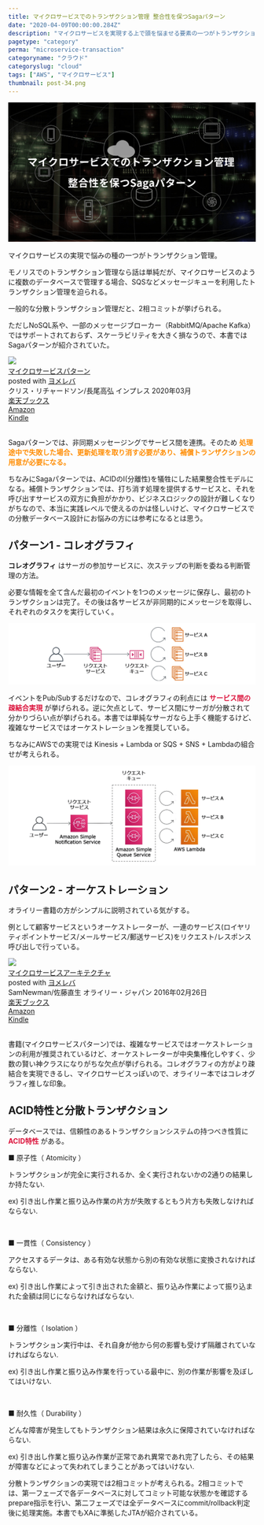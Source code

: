 ```yaml
---
title: マイクロサービスでのトランザクション管理 整合性を保つSagaパターン
date: "2020-04-09T00:00:00.284Z"
description: "マイクロサービスを実現する上で頭を悩ませる要素の一つがトランザクション管理。一般的に分散トランザクション管理では、2相コミットでのトランザクション管理が思い浮かぶ。ただNoSQL系のテクノロジーや、一部のメッセージブローカー(RabbitMQ/Apache Kafka)ではサポートされておらず、またスケーラビリティを大きく損なうので、本書ではSagaパターンが紹介されていた。"
pagetype: "category"
perma: "microservice-transaction"
categoryname: "クラウド"
categoryslug: "cloud"
tags: ["AWS", "マイクロサービス"]
thumbnail: post-34.png
---
```


![](./post-34.png)

マイクロサービスの実現で悩みの種の一つがトランザクション管理。

モノリスでのトランザクション管理なら話は単純だが、マイクロサービスのように複数のデータベースで管理する場合、SQSなどメッセージキューを利用したトランザクション管理を迫られる。

一般的な分散トランザクション管理だと、2相コミットが挙げられる。

ただしNoSQL系や、一部のメッセージブローカー（RabbitMQ/Apache Kafka）ではサポートされておらず、スケーラビリティを大きく損なうので、本書ではSagaパターンが紹介されていた。

<div class="cstmreba"><div class="booklink-box"><div class="booklink-image"><a href="https://hb.afl.rakuten.co.jp/hgc/146fe51c.1fd043a3.146fe51d.605dc196/yomereba_main_202004051411239735?pc=http%3A%2F%2Fbooks.rakuten.co.jp%2Frb%2F16239274%2F%3Fscid%3Daf_ich_link_urltxt%26m%3Dhttp%3A%2F%2Fm.rakuten.co.jp%2Fev%2Fbook%2F" target="_blank" ><img src="https://thumbnail.image.rakuten.co.jp/@0_mall/book/cabinet/8583/9784295008583.jpg?_ex=160x160" style="border: none;" /></a></div><div class="booklink-info"><div class="booklink-name"><a href="https://hb.afl.rakuten.co.jp/hgc/146fe51c.1fd043a3.146fe51d.605dc196/yomereba_main_202004051411239735?pc=http%3A%2F%2Fbooks.rakuten.co.jp%2Frb%2F16239274%2F%3Fscid%3Daf_ich_link_urltxt%26m%3Dhttp%3A%2F%2Fm.rakuten.co.jp%2Fev%2Fbook%2F" target="_blank" >マイクロサービスパターン</a><div class="booklink-powered-date">posted with <a href="https://yomereba.com" rel="nofollow" target="_blank">ヨメレバ</a></div></div><div class="booklink-detail">クリス・リチャードソン/長尾高弘 インプレス 2020年03月    </div><div class="booklink-link2"><div class="shoplinkrakuten"><a href="https://hb.afl.rakuten.co.jp/hgc/146fe51c.1fd043a3.146fe51d.605dc196/yomereba_main_202004051411239735?pc=http%3A%2F%2Fbooks.rakuten.co.jp%2Frb%2F16239274%2F%3Fscid%3Daf_ich_link_urltxt%26m%3Dhttp%3A%2F%2Fm.rakuten.co.jp%2Fev%2Fbook%2F" target="_blank" >楽天ブックス</a></div><div class="shoplinkamazon"><a href="https://www.amazon.co.jp/exec/obidos/asin/4295008583/kanon123-22/" target="_blank" >Amazon</a></div><div class="shoplinkkindle"><a href="https://www.amazon.co.jp/gp/search?keywords=%E3%83%9E%E3%82%A4%E3%82%AF%E3%83%AD%E3%82%B5%E3%83%BC%E3%83%93%E3%82%B9%E3%83%91%E3%82%BF%E3%83%BC%E3%83%B3&__mk_ja_JP=%83J%83%5E%83J%83i&url=node%3D2275256051&tag=kanon123-22" target="_blank" >Kindle</a></div>                              	  	  	  	  	</div></div><div class="booklink-footer"></div></div></div>
<br/>

Sagaパターンでは、非同期メッセージングでサービス間を連携。そのため **<span style="color: #ff8c00;">処理途中で失敗した場合、更新処理を取り消す必要があり、補償トランザクションの用意が必要になる。</span>**

ちなみにSagaパターンでは、ACIDのI(分離性)を犠牲にした結果整合性モデルになる。補償トランザクションでは、打ち消す処理を提供するサービスと、それを呼び出すサービスの双方に負担がかかり、ビジネスロジックの設計が難しくなりがちなので、本当に実践レベルで使えるのかは怪しいけど、マイクロサービスでの分散データベース設計にお悩みの方には参考になるとは思う。

## パターン1 - コレオグラフィ

**コレオグラフィ** はサーガの参加サービスに、次ステップの判断を委ねる判断管理の方法。

必要な情報を全て含んだ最初のイベントを1つのメッセージに保存し、最初のトランザクションは完了。その後は各サービスが非同期的にメッセージを取得し、それぞれのタスクを実行していく。

![](./post-34-1.png)

イベントをPub/Subするだけなので、コレオグラフィの利点には <span style="color: crimson; font-weight: bold;">サービス間の疎結合実現</span> が挙げられる。逆に欠点として、サービス間にサーガが分散されて分かりづらい点が挙げられる。本書では単純なサーガなら上手く機能するけど、複雑なサービスではオーケストレーションを推奨している。

ちなみにAWSでの実現では Kinesis + Lambda or SQS + SNS + Lambdaの組合せが考えられる。

![](./post-34-2.png)


## パターン2 - オーケストレーション

オライリー書籍の方がシンプルに説明されている気がする。

例として顧客サービスというオーケストレーターが、一連のサービス(ロイヤリティポイントサービス/メールサービス/郵送サービス)をリクエスト/レスポンス呼び出しで行っている。

<div class="cstmreba"><div class="booklink-box"><div class="booklink-image"><a href="https://hb.afl.rakuten.co.jp/hgc/146fe51c.1fd043a3.146fe51d.605dc196/yomereba_main_202003271340390723?pc=http%3A%2F%2Fbooks.rakuten.co.jp%2Frb%2F13770161%2F%3Fscid%3Daf_ich_link_urltxt%26m%3Dhttp%3A%2F%2Fm.rakuten.co.jp%2Fev%2Fbook%2F" target="_blank" rel="noopener noreferrer"><img src="https://thumbnail.image.rakuten.co.jp/@0_mall/book/cabinet/7607/9784873117607.jpg?_ex=160x160" style="border: none;" /></a></div><div class="booklink-info"><div class="booklink-name"><a href="https://hb.afl.rakuten.co.jp/hgc/146fe51c.1fd043a3.146fe51d.605dc196/yomereba_main_202003271340390723?pc=http%3A%2F%2Fbooks.rakuten.co.jp%2Frb%2F13770161%2F%3Fscid%3Daf_ich_link_urltxt%26m%3Dhttp%3A%2F%2Fm.rakuten.co.jp%2Fev%2Fbook%2F" target="_blank" rel="noopener noreferrer">マイクロサービスアーキテクチャ</a><div class="booklink-powered-date">posted with <a href="https://yomereba.com" rel="nofollow noopener noreferrer" target="_blank">ヨメレバ</a></div></div><div class="booklink-detail">SamNewman/佐藤直生 オライリー・ジャパン 2016年02月26日    </div><div class="booklink-link2"><div class="shoplinkrakuten"><a href="https://hb.afl.rakuten.co.jp/hgc/146fe51c.1fd043a3.146fe51d.605dc196/yomereba_main_202003271340390723?pc=http%3A%2F%2Fbooks.rakuten.co.jp%2Frb%2F13770161%2F%3Fscid%3Daf_ich_link_urltxt%26m%3Dhttp%3A%2F%2Fm.rakuten.co.jp%2Fev%2Fbook%2F" target="_blank" rel="noopener noreferrer">楽天ブックス</a></div><div class="shoplinkamazon"><a href="https://www.amazon.co.jp/exec/obidos/asin/4873117607/kanon123-22/" target="_blank" rel="noopener noreferrer">Amazon</a></div><div class="shoplinkkindle"><a href="https://www.amazon.co.jp/gp/search?keywords=%E3%83%9E%E3%82%A4%E3%82%AF%E3%83%AD%E3%82%B5%E3%83%BC%E3%83%93%E3%82%B9%E3%82%A2%E3%83%BC%E3%82%AD%E3%83%86%E3%82%AF%E3%83%81%E3%83%A3&__mk_ja_JP=%83J%83%5E%83J%83i&url=node%3D2275256051&tag=kanon123-22" target="_blank" rel="noopener noreferrer">Kindle</a></div>                              	  	  	  	  	</div></div><div class="booklink-footer"></div></div></div>
<br/>

書籍(マイクロサービスパターン)では、複雑なサービスではオーケストレーションの利用が推奨されているけど、オーケストレーターが中央集権化しやすく、少数の賢い神クラスになりがちな欠点が挙げられる。コレオグラフィの方がより疎結合を実現できるし、マイクロサービスっぽいので、オライリー本ではコレオグラフィ推しな印象。

## ACID特性と分散トランザクション

データベースでは、信頼性のあるトランザクションシステムの持つべき性質に <span style="color: crimson; font-weight: bold;">ACID特性</span> がある。

<div class="blackboard-box">
<p>■ 原子性（ Atomicity ）</p>
<p>トランザクションが完全に実行されるか、全く実行されないかの2通りの結果しか持たない.</p>
<p>ex) 引き出し作業と振り込み作業の片方が失敗するともう片方も失敗しなければならない.</p>
<br/>
<p>■ 一貫性（ Consistency ）</p>
<p>アクセスするデータは、ある有効な状態から別の有効な状態に変換されなければならない.</p>
<p>ex) 引き出し作業によって引き出された金額と、振り込み作業によって振り込まれた金額は同じにならなければならない.</p>
<br/>
<p>■ 分離性（ Isolation ）</p>
<p>トランザクション実行中は、それ自身が他から何の影響も受けず隔離されていなければならない.</p>
<p>ex) 引き出し作業と振り込み作業を行っている最中に、別の作業が影響を及ぼしてはいけない.</p>
<br/>
<p>■ 耐久性（ Durability ）</p>
<p>どんな障害が発生してもトランザクション結果は永久に保障されていなければならない.</p>
<p>ex) 引き出し作業と振り込み作業が正常であれ異常であれ完了したら、その結果が障害などによって失われてしまうことがあってはいけない.</p>
<div class="chalk1"></div>
<div class="chalk2"></div>
</div>

分散トランザクションの実現では2相コミットが考えられる。2相コミットでは、第一フェーズで各データベースに対してコミット可能な状態かを確認するprepare指示を行い、第二フェーズでは全データベースにcommit/rollback判定後に処理実施。本書でもXAに準拠したJTAが紹介されている。